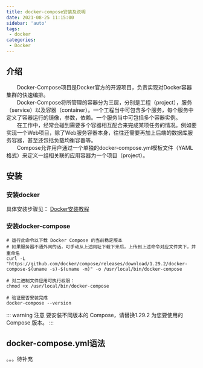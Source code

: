 ```yaml
---
title: docker-compose安装及说明
date: 2021-08-25 11:15:00
sidebar: 'auto'
tags:
 - docker
categories:
 - Docker
---
```


## 介绍
&emsp;&emsp;Docker-Compose项目是Docker官方的开源项目，负责实现对Docker容器集群的快速编排。  
&emsp;&emsp;Docker-Compose将所管理的容器分为三层，分别是工程（project），服务（service）以及容器（container）。一个工程当中可包含多个服务，每个服务中定义了容器运行的镜像，参数，依赖。一个服务当中可包括多个容器实例。  
&emsp;&emsp;在工作中，经常会碰到需要多个容器相互配合来完成某项任务的情况。例如要实现一个Web项目，除了Web服务容器本身，往往还需要再加上后端的数据库服务容器，甚至还包括负载均衡容器等。  
&emsp;&emsp;Compose允许用户通过一个单独的docker-compose.yml模板文件（YAML 格式）来定义一组相关联的应用容器为一个项目（project）。  

## 安装
### 安装docker
具体安装步骤见： 
[Docker安装教程](../../../docker/2021/08/docker-install.md)

### 安装docker-compose
``` shell
# 运行此命令以下载 Docker Compose 的当前稳定版本
# 如果服务器不通外网的话，可手动从上述网址下载下来后，上传到上述命令对应文件夹下，并重命名
curl -L "https://github.com/docker/compose/releases/download/1.29.2/docker-compose-$(uname -s)-$(uname -m)" -o /usr/local/bin/docker-compose

# 对二进制文件应用可执行权限：
chmod +x /usr/local/bin/docker-compose

# 验证是否安装完成
docker-compose --version
```

::: warning 注意
要安装不同版本的 Compose，请替换1.29.2 为您要使用的 Compose 版本。
:::

## docker-compose.yml语法
。。。待补充
